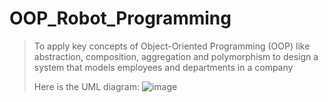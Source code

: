 # OOP_Robot_Programming
> To apply key concepts of Object-Oriented Programming (OOP) like abstraction, composition, aggregation and polymorphism to design a system that models employees and departments in a company
>
> Here is the UML diagram:
> ![image](https://github.com/user-attachments/assets/94b24a4e-2743-4747-9891-a170d981bd68)

